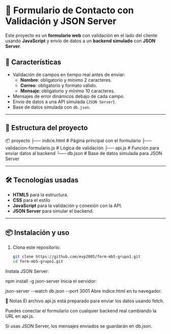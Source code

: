 
# 📩 Formulario de Contacto con Validación y JSON Server

Este proyecto es un **formulario web** con validación en el lado del cliente usando **JavaScript** y envío de datos a un **backend simulado** con **JSON Server**.

## 🚀 Características
- Validación de campos en tiempo real antes de enviar:
  - **Nombre**: obligatorio y mínimo 2 caracteres.
  - **Correo**: obligatorio y formato válido.
  - **Mensaje**: obligatorio y mínimo 10 caracteres.
- Mensajes de error dinámicos debajo de cada campo.
- Envío de datos a una API simulada (`JSON Server`).
- Base de datos simulada con `db.json`.

---

## 📂 Estructura del proyecto
📦 proyecto
├── indice.html # Página principal con el formulario
├── validacion-formulario.js # Lógica de validación
├── api.js # Función para enviar datos al backend
└── db.json # Base de datos simulada para JSON Server



---

## 🛠 Tecnologías usadas
- **HTML5** para la estructura.
- **CSS** para el estilo
- **JavaScript** para la validación y conexión con la API.
- **JSON Server** para simular el backend.

---

## 📦 Instalación y uso
1. Clona este repositorio:
   ```bash
   git clone https://github.com/evp2005/form-mb5-grupo1.git
   cd form-mb5-grupo1.git
Instala JSON Server:


npm install -g json-server
Inicia el servidor:


json-server --watch db.json --port 3001
Abre indice.html en tu navegador.

📌 Notas
El archivo api.js está preparado para enviar los datos usando fetch.

Puedes conectar el formulario con cualquier backend real cambiando la URL en api.js.

Si usas JSON Server, los mensajes enviados se guardarán en db.json.
